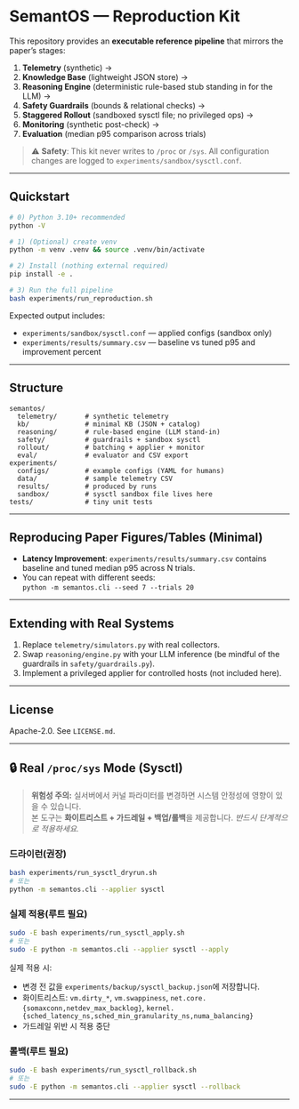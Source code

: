 # SemantOS — Reproduction Kit

This repository provides an **executable reference pipeline** that mirrors the paper’s stages:

1. **Telemetry** (synthetic) →
2. **Knowledge Base** (lightweight JSON store) →
3. **Reasoning Engine** (deterministic rule-based stub standing in for the LLM) →
4. **Safety Guardrails** (bounds & relational checks) →
5. **Staggered Rollout** (sandboxed sysctl file; no privileged ops) →
6. **Monitoring** (synthetic post-check) →
7. **Evaluation** (median p95 comparison across trials)

> ⚠️ **Safety**: This kit never writes to `/proc` or `/sys`. All configuration changes are logged to `experiments/sandbox/sysctl.conf`.

---

## Quickstart

```bash
# 0) Python 3.10+ recommended
python -V

# 1) (Optional) create venv
python -m venv .venv && source .venv/bin/activate

# 2) Install (nothing external required)
pip install -e .

# 3) Run the full pipeline
bash experiments/run_reproduction.sh
```

Expected output includes:
- `experiments/sandbox/sysctl.conf` — applied configs (sandbox only)
- `experiments/results/summary.csv` — baseline vs tuned p95 and improvement percent

---

## Structure

```
semantos/
  telemetry/       # synthetic telemetry
  kb/              # minimal KB (JSON + catalog)
  reasoning/       # rule-based engine (LLM stand-in)
  safety/          # guardrails + sandbox sysctl
  rollout/         # batching + applier + monitor
  eval/            # evaluator and CSV export
experiments/
  configs/         # example configs (YAML for humans)
  data/            # sample telemetry CSV
  results/         # produced by runs
  sandbox/         # sysctl sandbox file lives here
tests/             # tiny unit tests
```

---

## Reproducing Paper Figures/Tables (Minimal)

- **Latency Improvement**: `experiments/results/summary.csv` contains baseline and tuned median p95 across N trials.
- You can repeat with different seeds:  
  `python -m semantos.cli --seed 7 --trials 20`

---

## Extending with Real Systems

1. Replace `telemetry/simulators.py` with real collectors.
2. Swap `reasoning/engine.py` with your LLM inference (be mindful of the guardrails in `safety/guardrails.py`).
3. Implement a privileged applier for controlled hosts (not included here).

---

## License

Apache-2.0. See `LICENSE.md`.


---

## 🔒 Real `/proc/sys` Mode (Sysctl)

> **위험성 주의:** 실서버에서 커널 파라미터를 변경하면 시스템 안정성에 영향이 있을 수 있습니다.  
> 본 도구는 **화이트리스트 + 가드레일 + 백업/롤백**을 제공합니다. *반드시 단계적으로 적용하세요.*

### 드라이런(권장)
```bash
bash experiments/run_sysctl_dryrun.sh
# 또는
python -m semantos.cli --applier sysctl
```

### 실제 적용(루트 필요)
```bash
sudo -E bash experiments/run_sysctl_apply.sh
# 또는
sudo -E python -m semantos.cli --applier sysctl --apply
```

실제 적용 시:
- 변경 전 값을 `experiments/backup/sysctl_backup.json`에 저장합니다.
- 화이트리스트: `vm.dirty_*`, `vm.swappiness`, `net.core.{somaxconn,netdev_max_backlog}`, `kernel.{sched_latency_ns,sched_min_granularity_ns,numa_balancing}`
- 가드레일 위반 시 적용 중단

### 롤백(루트 필요)
```bash
sudo -E bash experiments/run_sysctl_rollback.sh
# 또는
sudo -E python -m semantos.cli --applier sysctl --rollback
```

---
